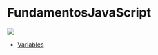 # FundamentosJavaScript

<img src="https://www.clearboxseo.com/wp-content/uploads/2019/05/javascriptwpseo.png">


- <a href="variables/varables.md">Variables</a>